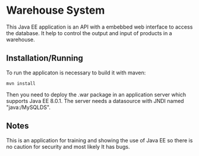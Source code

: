 # Warehouse System

This Java EE application is an API with a embebbed web interface to access the database. It help to control the output and input of products in a warehouse.

## Installation/Running

To run the applicaton is necessary to build it with maven:
```
mvn install
```
Then you need to deploy the .war package in an application server which supports Java EE 8.0.1. The server needs a datasource with JNDI named "java:/MySQLDS".

## Notes

This is an application for training and showing the use of Java EE so there is no caution for security and most likely It has bugs.